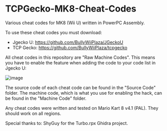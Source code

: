 # TCPGecko-MK8-Cheat-Codes
Various cheat codes for MK8 (Wii U) written in PowerPC Assembly.

To use these cheat codes you must download:

- Jgecko U: https://github.com/BullyWiiPlaza/JGeckoU
- TCP Gecko: https://github.com/BullyWiiPlaza/tcpgecko


All cheat codes in this repository are "Raw Machine Codes". This means you have to enable the feature when adding the code to your code list in Jgecko U:

![image](https://user-images.githubusercontent.com/59747767/189653773-bb804530-205c-40f0-80d2-395652d3dede.png)


The source code of each cheat code can be found in the "Source Code" folder.
The machine code, which is what you use for enabling the hack, can be found in the "Machine Code" folder.

Any cheat codes were written and tested on Mario Kart 8 v4.1 (PAL). They should work on all regions.


Special thanks to:
ShyGuy for the Turbo.rpx Ghidra project.
